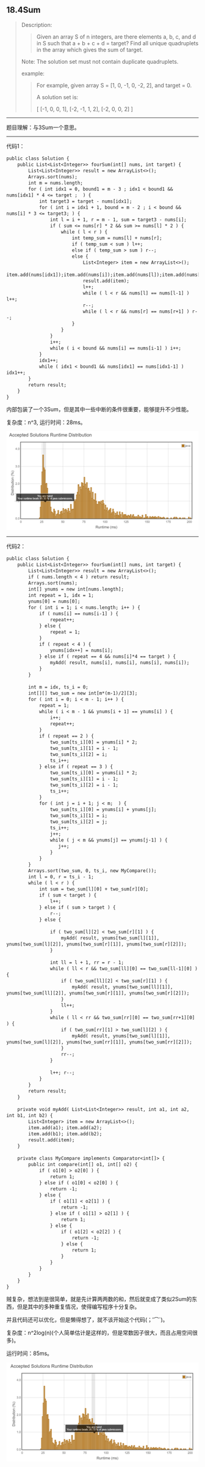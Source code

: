 ## 18.4Sum

> Description:
>
>> Given an array S of n integers, are there elements a, b, c, and d in S such that a + b + c + d = target? Find all unique quadruplets in the array which gives the sum of target.
>
> Note: The solution set must not contain duplicate quadruplets.
>
> example:
>
>> For example, given array S = [1, 0, -1, 0, -2, 2], and target = 0.
>>
>> A solution set is:
>>
>> [ [-1,  0, 0, 1], [-2, -1, 1, 2], [-2,  0, 0, 2] ]

---

题目理解：与3Sum一个意思。

---

代码1：

    public class Solution {
        public List<List<Integer>> fourSum(int[] nums, int target) {
            List<List<Integer>> result = new ArrayList<>();
            Arrays.sort(nums);
            int m = nums.length;
            for ( int idx1 = 0, bound1 = m - 3 ; idx1 < bound1 && nums[idx1] * 4 <= target ;  ) {
                int target3 = target - nums[idx1];
                for ( int i = idx1 + 1, bound = m - 2 ; i < bound && nums[i] * 3 <= target3; ) {
                    int l = i + 1, r = m - 1, sum = target3 - nums[i];
                    if ( sum <= nums[r] * 2 && sum >= nums[l] * 2 ) {
                        while ( l < r ) {
                            int temp_sum = nums[l] + nums[r];
                            if ( temp_sum < sum ) l++; 
                            else if ( temp_sum > sum ) r--; 
                            else {
                                List<Integer> item = new ArrayList<>();
                                item.add(nums[idx1]);item.add(nums[i]);item.add(nums[l]);item.add(nums[r]);
                                result.add(item);
                                l++;
                                while ( l < r && nums[l] == nums[l-1] ) l++;
                                r--;
                                while ( l < r && nums[r] == nums[r+1] ) r--;
                            } 
                        }
                    }
                    i++;
                    while ( i < bound && nums[i] == nums[i-1] ) i++;
                }
                idx1++;
                while ( idx1 < bound1 && nums[idx1] == nums[idx1-1] ) idx1++;
            }
            return result;
        }
    }
    
内部包装了一个3Sum，但是其中一些中断的条件很重要，能够提升不少性能。

复杂度：n^3, 运行时间：28ms。

![images](https://raw.githubusercontent.com/isadamu/note/master/Leetcode/Problems/images/4Sum.png)

---

代码2：

    public class Solution {
        public List<List<Integer>> fourSum(int[] nums, int target) {
            List<List<Integer>> result = new ArrayList<>();
            if ( nums.length < 4 ) return result;
            Arrays.sort(nums); 
            int[] ynums = new int[nums.length];
            int repeat = 1, idx = 1;
            ynums[0] = nums[0];
            for ( int i = 1; i < nums.length; i++ ) {
                if ( nums[i] == nums[i-1] ) {
                    repeat++;
                } else {
                    repeat = 1;
                }
                if ( repeat < 4 ) {
                    ynums[idx++] = nums[i]; 
                } else if ( repeat == 4 && nums[i]*4 == target ) {
                    myAdd( result, nums[i], nums[i], nums[i], nums[i]);
                }
            }

            int m = idx, ts_i = 0;
            int[][] two_sum = new int[m*(m-1)/2][3];
            for ( int i = 0; i < m - 1; i++ ) {
                repeat = 1;
                while ( i < m - 1 && ynums[i + 1] == ynums[i] ) {
                    i++;
                    repeat++;
                }
                if ( repeat == 2 ) {
                    two_sum[ts_i][0] = ynums[i] * 2;
                    two_sum[ts_i][1] = i - 1;
                    two_sum[ts_i][2] = i;
                    ts_i++;
                } else if ( repeat == 3 ) {
                    two_sum[ts_i][0] = ynums[i] * 2;
                    two_sum[ts_i][1] = i - 1;
                    two_sum[ts_i][2] = i - 1;
                    ts_i++;
                }
                for ( int j = i + 1; j < m;  ) {
                    two_sum[ts_i][0] = ynums[i] + ynums[j];
                    two_sum[ts_i][1] = i;
                    two_sum[ts_i][2] = j;
                    ts_i++;
                    j++;
                    while ( j < m && ynums[j] == ynums[j-1] ) {
                       j++;
                    }
                }
            }
            Arrays.sort(two_sum, 0, ts_i, new MyCompare());
            int l = 0, r = ts_i - 1;
            while ( l < r ) {
                int sum = two_sum[l][0] + two_sum[r][0];
                if ( sum < target ) {
                    l++;
                } else if ( sum > target ) {
                    r--;
                } else {

                    if ( two_sum[l][2] < two_sum[r][1] ) {
                        myAdd( result, ynums[two_sum[l][1]], ynums[two_sum[l][2]], ynums[two_sum[r][1]], ynums[two_sum[r][2]]);
                    }

                    int ll = l + 1, rr = r - 1;
                    while ( ll < r && two_sum[ll][0] == two_sum[ll-1][0] ) {
                        if ( two_sum[ll][2] < two_sum[r][1] ) {
                            myAdd( result, ynums[two_sum[ll][1]], ynums[two_sum[ll][2]], ynums[two_sum[r][1]], ynums[two_sum[r][2]]);
                        }
                        ll++;
                    }
                    while ( ll < rr && two_sum[rr][0] == two_sum[rr+1][0] ) {
                        if ( two_sum[rr][1] > two_sum[l][2] ) {
                            myAdd( result, ynums[two_sum[l][1]], ynums[two_sum[l][2]], ynums[two_sum[rr][1]], ynums[two_sum[rr][2]]);
                        }
                        rr--;
                    }

                    l++; r--;
                }
            }
            return result;
        }

        private void myAdd( List<List<Integer>> result, int a1, int a2, int b1, int b2) {
            List<Integer> item = new ArrayList<>();
            item.add(a1); item.add(a2);
            item.add(b1); item.add(b2);
            result.add(item); 
        }

        private class MyCompare implements Comparator<int[]> {
            public int compare(int[] o1, int[] o2) {
                if ( o1[0] > o2[0] ) {
                    return 1;
                } else if ( o1[0] < o2[0] ) {
                    return -1;
                } else {
                    if ( o1[1] < o2[1] ) {
                        return -1;
                    } else if ( o1[1] > o2[1] ) {
                        return 1;
                    } else {
                        if ( o1[2] < o2[2] ) {
                            return -1;
                        } else {
                            return 1;
                        }
                    }
                }
            }
        }
    }
    
贼复杂，想法到是很简单，就是先计算两两数的和，然后就变成了类似2Sum的东西，但是其中的多种重复情况，使得编写程序十分复杂。

并且代码还可以优化，但是懒得想了，就不该开始这个代码(；′⌒`)。

复杂度：n^2log(n)(个人简单估计是这样的，但是常数因子很大，而且占用空间很多)。

运行时间：85ms。

![images](https://raw.githubusercontent.com/isadamu/note/master/Leetcode/Problems/images/4Sum_2.png)
